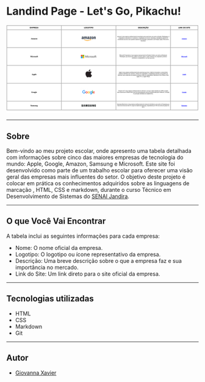 # Landind Page - Let's Go, Pikachu!

![](./img/tabela.png)

---
## Sobre
Bem-vindo ao meu projeto escolar, onde apresento uma tabela detalhada com informações sobre cinco das maiores empresas de tecnologia do mundo: Apple, Google, Amazon, Samsung e Microsoft. Este site foi desenvolvido como parte de um trabalho escolar para oferecer uma visão geral das empresas mais influentes do setor. O objetivo deste projeto é colocar em prática os conhecimentos adquiridos sobre as linguagens de marcação , HTML, CSS e markdown, durante o curso Técnico em Desenvolvimento de Sistemas do [SENAI Jandira](https://sp.senai.br/unidade/jandira/).

---

## O que Você Vai Encontrar
A tabela inclui as seguintes informações para cada empresa:

- Nome: O nome oficial da empresa.
- Logotipo: O logotipo ou ícone representativo da empresa.
- Descrição: Uma breve descrição sobre o que a empresa faz e sua importância no mercado.
- Link do Site: Um link direto para o site oficial da empresa.

---

## Tecnologias utilizadas
- HTML
- CSS
- Markdown
- Git

---

## Autor

- [Giovanna Xavier](https://www.linkedin.com/in/giovanna-xavier-978538241/)